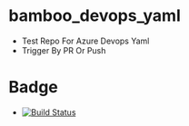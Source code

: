 # bamboo_devops_yaml
- Test Repo For Azure Devops Yaml
- Trigger By PR Or Push
# Badge
- [![Build Status](https://panhuaicheng.visualstudio.com/bamboo_devops/_apis/build/status/bamboo_devops_yaml?branchName=main)](https://panhuaicheng.visualstudio.com/bamboo_devops/_build/latest?definitionId=2&branchName=main)
